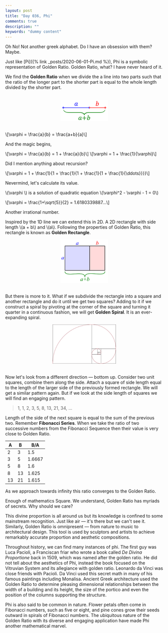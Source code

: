 ```yaml
---
layout: post
title: "Day 036, Phi"
comments: true
description: ""
keywords: "dummy content"
---
```

Oh No! Not another greek alphabet. Do I have an obsession with them? Maybe.  

Just like [Pi]({% link _posts/2020-06-01-Pi.md %}), Phi is a symbolic representation of Golden Ratio. Golden Ratio, what? I have never heard of it.  

We find the **Golden Ratio** when we divide the a line into two parts such that the ratio of the longer part to the shorter part is equal to the whole length divided by the shorter part.  
<br>
<center><img src="/assets/images/GoldenRatio.png" height="30%" width="30%">
</center>
<br>

\\[\varphi = \frac{a}{b} = \frac{a+b}{a}\\]

And the magic begins,

\\[\varphi = \frac{a}{b} = 1 + \frac{a}{b}\\]
\\[\varphi = 1 + \frac{1}{\varphi}\\]

Did I mention anything about recursion?

\\[\varphi = 1 + \frac{1}{1 + \frac{1}{1 + \frac{1}{1 + \frac{1}{\ddots}}}}\\]

Nevermind, let's calculate its value.

\\(\varphi \\)  is a solution of quadratic equation \\(\varphi^2 - \varphi - 1 = 0\\)

\\[\varphi = \frac{1+\sqrt{5}}{2} = 1.6180339887...\\]

Another irrational number.

Inspired by the 1D line we can extend this in 2D. A 2D rectangle with side length \\(a + b\\) and \\(a\\). Following the properties of Golden Ratio, this rectangle is known as **Golden Rectangle**.
<br>
<center><img src="/assets/images/goldenREc.png" height="30%" width="30%">
</center>
<br>

But there is more to it. What if we subdivide the rectangle into a square and another rectangle and do it until we get two squares? Adding to it if we construct a spiral by pivoting at the corner of the square and turning it quarter in a continuous fashion, we will get **Golden Spiral**. It is an ever-expanding spiral.
<br>
<center><img src="/assets/images/spiralGolden.jpg" height="40%" width="40%">
</center>
<br>

Now let's look from a different direction — bottom up. Consider two unit squares, combine them along the side. Attach a square of side length equal to the length of the larger side of the previously formed rectangle. We will get a similar pattern again. But if we look at the side length of squares we will find an engaging pattern.  

> 1, 1, 2, 3, 5, 8, 13, 21, 34, ...

Length of the side of the next square is equal to the sum of the previous two. Remember **Fibonacci Series**. When we take the ratio of two successive numbers from the Fibonacci Sequence then their value is very close to Golden Ratio.

| A | B | B/A    |
|---|---|--------|
| 2 | 3 | 1.5    |
| 3 | 5 | 1.6667 |
| 5 | 8 | 1.6    |
| 8 | 13| 1.625  |
| 13| 21| 1.615  |

As we approach towards infinity this ratio converges to the Golden Ratio.

Enough of mathematics Square. We understand, Golden Ratio has myriads of secrets. Why should we care?  

This divine proportion is all around us but its knowledge is confined to some mainstream recognition. Just like air — it's there but we can't see it. Similarly, Golden Ratio is omnipresent — from nature to music to architectural design. This tool is used by sculptors and artists to achieve remarkably accurate proportion and aesthetic compositions.  

Throughout history, we can find many instances of phi. The first guy was Luca Pacioli, a Franciscan friar who wrote a book called *De Divina Proportione* back in 1509, which was named after the golden ratio. He did not tell about the aesthetics of Phi, instead the book focused on the Vitruvian System and its allegiance with golden ratio. Leonardo da Vinci was close friends with Pacioli. Da Vinci used this secret math in many of his famous paintings including Monalisa. Ancient Greek architecture used the Golden Ratio to determine pleasing dimensional relationships between the width of a building and its height, the size of the portico and even the position of the columns supporting the structure.

Phi is also said to be common in nature. Flower petals often come in Fibonacci numbers, such as five or eight, and pine cones grow their seeds outward in spirals of Fibonacci numbers. The ubiquitous nature of the Golden Ratio with its diverse and engaging application have made Phi another mathematical marvel.





